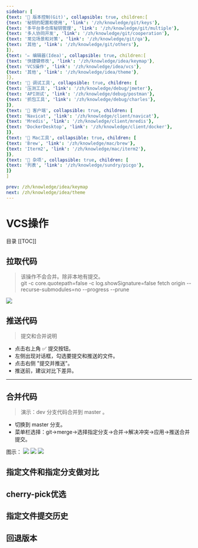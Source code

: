 ```yaml
---
sidebar: [
{text: '🚩 版本控制(Git)', collapsible: true, children:[
{text: '秘钥的配置和使用', 'link': '/zh/knowledge/git/keys'},
{text: '多平台多仓库秘钥管理', 'link': '/zh/knowledge/git/multiple'},
{text: '多人协同开发', 'link': '/zh/knowledge/git/cooperation'},
{text: '常见场景和对策', 'link': '/zh/knowledge/git/qa'},
{text: '其他', 'link': '/zh/knowledge/git/others'},
]},
{text: '✏️ 编辑器(Idea)', collapsible: true, children:[
{text: '快捷键修改', 'link': '/zh/knowledge/idea/keymap'},
{text: 'VCS操作', 'link': '/zh/knowledge/idea/vcs'},
{text: '其他', 'link': '/zh/knowledge/idea/theme'},
]},
{text: '🎁 调试工具', collapsible: true, children: [
{text: '压测工具', 'link': '/zh/knowledge/debug/jmeter'},
{text: 'API测试', 'link': '/zh/knowledge/debug/postman'},
{text: '抓包工具', 'link': '/zh/knowledge/debug/charles'},
]},
{text: '🔭 客户端', collapsible: true, children: [
{text: 'Navicat', 'link': '/zh/knowledge/client/navicat'},
{text: 'Mredis', 'link': '/zh/knowledge/client/mredis'},
{text: 'DockerDesktop', 'link': '/zh/knowledge/client/docker'},
]},
{text: '🍎 Mac工具', collapsible: true, children: [
{text: 'Brew', 'link': '/zh/knowledge/mac/brew'},
{text: 'Iterm2', 'link': '/zh/knowledge/mac/iterm2'},
]},
{text: '🌈 杂项', collapsible: true, children: [
{text: '列表', 'link': '/zh/knowledge/sundry/picgo'},
]}
]

prev: /zh/knowledge/idea/keymap
next: /zh/knowledge/idea/theme
---
```


# VCS操作

目录
[[TOC]]

## 拉取代码

> 该操作不会合并。除非本地有提交。 \
> git -c core.quotepath=false -c log.showSignature=false fetch origin --recurse-submodules=no --progress --prune

![](https://img.tzf-foryou.xyz/img/20231031152638.png)

## 推送代码

> 提交和合并说明 

- 点击右上角 :white_check_mark: 提交按钮。
- 左侧出现对话框，勾选要提交和推送的文件。
- 点击右侧 "提交并推送"。
- 推送前，建议对比下差异。

---

## 合并代码

> 演示：dev 分支代码合并到 master 。 

- 切换到 master 分支。
- 菜单栏选择：git->merge->选择指定分支->合并->解决冲突->应用->推送合并提交。

图示：
![](https://img.tzf-foryou.xyz/img/20231031164303.png)
![](https://img.tzf-foryou.xyz/img/20231031165531.png)
![](https://img.tzf-foryou.xyz/img/20231031165618.png)

## 指定文件和指定分支做对比

## cherry-pick优选

## 指定文件提交历史

## 回退版本